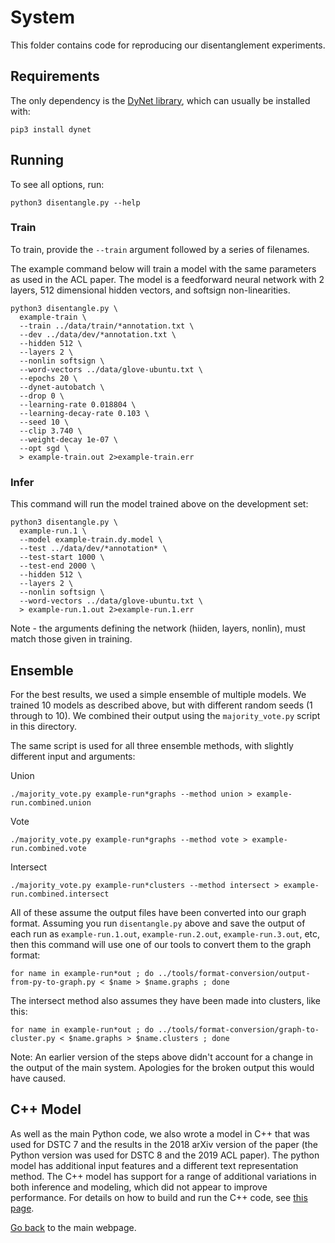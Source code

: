 # System

This folder contains code for reproducing our disentanglement experiments.

## Requirements

The only dependency is the [DyNet library](http://dynet.readthedocs.io), which can usually be installed with:

```
pip3 install dynet
```

## Running

To see all options, run:

```
python3 disentangle.py --help
```

### Train

To train, provide the `--train` argument followed by a series of filenames.

The example command below will train a model with the same parameters as used in the ACL paper.
The model is a feedforward neural network with 2 layers, 512 dimensional hidden vectors, and softsign non-linearities.

```
python3 disentangle.py \
  example-train \
  --train ../data/train/*annotation.txt \
  --dev ../data/dev/*annotation.txt \
  --hidden 512 \
  --layers 2 \
  --nonlin softsign \
  --word-vectors ../data/glove-ubuntu.txt \
  --epochs 20 \
  --dynet-autobatch \
  --drop 0 \
  --learning-rate 0.018804 \
  --learning-decay-rate 0.103 \
  --seed 10 \
  --clip 3.740 \
  --weight-decay 1e-07 \
  --opt sgd \
  > example-train.out 2>example-train.err
```

### Infer

This command will run the model trained above on the development set:

```
python3 disentangle.py \
  example-run.1 \
  --model example-train.dy.model \
  --test ../data/dev/*annotation* \
  --test-start 1000 \
  --test-end 2000 \
  --hidden 512 \
  --layers 2 \
  --nonlin softsign \
  --word-vectors ../data/glove-ubuntu.txt \
  > example-run.1.out 2>example-run.1.err
```

Note - the arguments defining the network (hiiden, layers, nonlin), must match those given in training.

## Ensemble

For the best results, we used a simple ensemble of multiple models.
We trained 10 models as described above, but with different random seeds (1 through to 10).
We combined their output using the `majority_vote.py` script in this directory.

The same script is used for all three ensemble methods, with slightly different input and arguments:

Union
```
./majority_vote.py example-run*graphs --method union > example-run.combined.union
```

Vote
```
./majority_vote.py example-run*graphs --method vote > example-run.combined.vote
```

Intersect
```
./majority_vote.py example-run*clusters --method intersect > example-run.combined.intersect
```

All of these assume the output files have been converted into our graph format.
Assuming you run `disentangle.py` above and save the output of each run as `example-run.1.out`, `example-run.2.out`, `example-run.3.out`, etc, then this command will use one of our tools to convert them to the graph format:
```
for name in example-run*out ; do ../tools/format-conversion/output-from-py-to-graph.py < $name > $name.graphs ; done
```

The intersect method also assumes they have been made into clusters, like this:
```
for name in example-run*out ; do ../tools/format-conversion/graph-to-cluster.py < $name.graphs > $name.clusters ; done
```

Note: An earlier version of the steps above didn't account for a change in the output of the main system. Apologies for the broken output this would have caused.

## C++ Model

As well as the main Python code, we also wrote a model in C++ that was used for DSTC 7 and the results in the 2018 arXiv version of the paper (the Python version was used for DSTC 8 and the 2019 ACL paper).
The python model has additional input features and a different text representation method.
The C++ model has support for a range of additional variations in both inference and modeling, which did not appear to improve performance.
For details on how to build and run the C++ code, see [this page](./old-cpp-version/).

[Go back](./../) to the main webpage.
